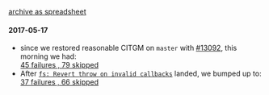 [archive as spreadsheet](https://docs.google.com/spreadsheets/d/1VimEU1-gQ4aOIZxGGRqD8XVeriMUrM7nzBKgxxLQYlc/pubhtml)

#### 2017-05-17
* since we restored reasonable CITGM on `master` with [#13092](https://github.com/nodejs/node/pull/13092), this morning we had:  
  [45 failures , 79 skipped](https://ci.nodejs.org/view/Node.js-citgm/job/citgm-smoker/801/testReport/)  
* After [`fs: Revert throw on invalid callbacks`](https://github.com/nodejs/node/pull/12976) landed, we bumped up to:  
  [37 failures , 66 skipped](https://ci.nodejs.org/view/Node.js-citgm/job/citgm-smoker/805/testReport/)  

